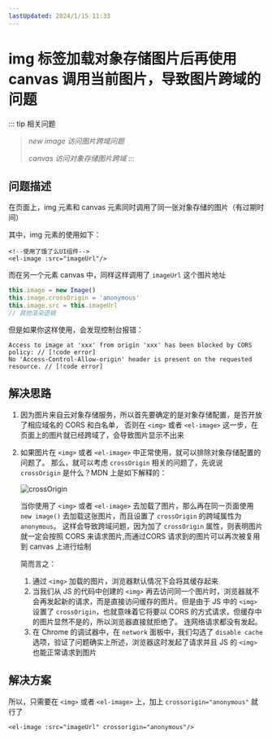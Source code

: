```yaml
---
lastUpdated: 2024/1/15 11:33
---
```


# img 标签加载对象存储图片后再使用 canvas 调用当前图片，导致图片跨域的问题

::: tip 相关问题
> *new image 访问图片跨域问题*
>
> *canvas 访问对象存储图片跨域*
:::

## 问题描述

在页面上，img 元素和 canvas 元素同时调用了同一张对象存储的图片（有过期时间）

其中，img 元素的使用如下：

```vue
<!--使用了饿了么UI组件-->
<el-image :src="imageUrl"/>
```

而在另一个元素 canvas 中，同样这样调用了 `imageUrl` 这个图片地址

```js
this.image = new Image()
this.image.crossOrigin = 'anonymous'
this.image.src = this.imageUrl
// 其他渲染逻辑
```

但是如果你这样使用，会发现控制台报错：

```
Access to image at 'xxx' from origin 'xxx' has been blocked by CORS policy: // [!code error]
No 'Access-Control-Allow-origin' header is present on the requested resource. // [!code error]
```

## 解决思路

1. 因为图片来自云对象存储服务，所以首先要确定的是对象存储配置，是否开放了相应域名的 CORS 和白名单，
   否则在 `<img>` 或者 `<el-image>` 这一步，在页面上的图片就已经跨域了，会导致图片显示不出来
2. 如果图片在 `<img>` 或者 `<el-image>` 中正常使用，就可以排除对象存储配置的问题了。
   那么，就可以考虑 `crossOrigin` 相关的问题了，先说说 `crossOrigin` 是什么？MDN 上是如下解释的：

   ![crossOrigin](https://namichong.obs.cn-south-1.myhuaweicloud.com/Blog/images/crossOrigin.png)

   当你使用了 `<img>` 或者 `<el-image>` 去加载了图片，那么再在同一页面使用 `new image()`
   去加载这张图片，而且设置了 `crossOrigin` 的跨域属性为 `anonymous`。
   这样会导致跨域问题，因为加了 `crossOrigin` 属性，则表明图片就一定会按照 CORS 来请求图片,而通过CORS 请求到的图片可以再次被复用到
   canvas 上进行绘制

   简而言之：
    1. 通过 `<img>` 加载的图片，浏览器默认情况下会将其缓存起来
    2. 当我们从 JS 的代码中创建的 `<img>` 再去访问同一个图片时，浏览器就不会再发起新的请求，而是直接访问缓存的图片。但是由于
       JS 中的 `<img>` 设置了 `crossOrigin`，也就意味着它将要以 CORS 的方式请求，但缓存中的图片显然不是的，所以浏览器直接就拒绝了。
       连网络请求都没有发起。
    3. 在 Chrome 的调试器中，在 `network` 面板中，我们勾选了 `disable cache` 选项，验证了问题确实上所述，浏览器这时发起了请求并且
       JS 的 `<img>` 也能正常请求到图片

## 解决方案

所以，只需要在 `<img>` 或者 `<el-image>` 上，加上 `crossorigin="anonymous"` 就行了

```vue
<el-image :src="imageUrl" crossorigin="anonymous"/>
```

<vPageTips :links="[{text: '一个关于image访问图片跨域的问题', link: 'https://juejin.cn/post/6844903795726483463'}]"/>
